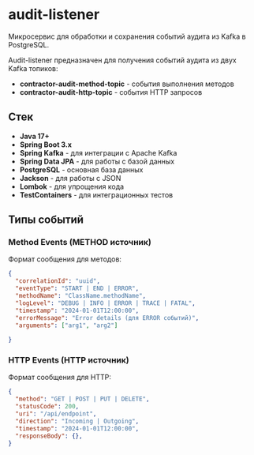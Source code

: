 # audit-listener

Микросервис для обработки и сохранения событий аудита из Kafka в PostgreSQL.

Audit-listener предназначен для получения событий аудита из двух Kafka топиков:
- **contractor-audit-method-topic** - события выполнения методов
- **contractor-audit-http-topic** - события HTTP запросов

## Стек

- **Java 17+**
- **Spring Boot 3.x**
- **Spring Kafka** - для интеграции с Apache Kafka
- **Spring Data JPA** - для работы с базой данных
- **PostgreSQL** - основная база данных
- **Jackson** - для работы с JSON
- **Lombok** - для упрощения кода
- **TestContainers** - для интеграционных тестов

## Типы событий

### Method Events (METHOD источник)

Формат сообщения для методов:
```json
{
  "correlationId": "uuid",
  "eventType": "START | END | ERROR",
  "methodName": "ClassName.methodName",
  "logLevel": "DEBUG | INFO | ERROR | TRACE | FATAL",
  "timestamp": "2024-01-01T12:00:00",
  "errorMessage": "Error details (для ERROR событий)",
  "arguments": ["arg1", "arg2"]
  
}
```

### HTTP Events (HTTP источник)

Формат сообщения для HTTP:
```json
{
  "method": "GET | POST | PUT | DELETE",
  "statusCode": 200,
  "uri": "/api/endpoint",
  "direction": "Incoming | Outgoing",
  "timestamp": "2024-01-01T12:00:00",
  "responseBody": {},
}
```
